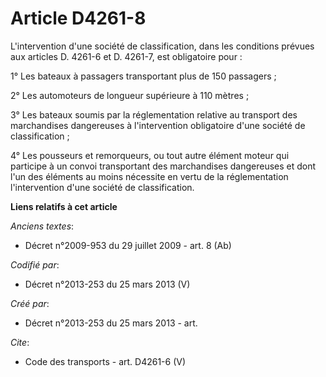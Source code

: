 # Article D4261-8

L'intervention d'une société de classification, dans les conditions prévues aux articles D. 4261-6 et D. 4261-7, est
obligatoire pour : 

1° Les bateaux à passagers transportant plus de 150 passagers ; 

2° Les automoteurs de longueur supérieure à 110 mètres ; 

3° Les bateaux soumis par la réglementation relative au transport des marchandises dangereuses à l'intervention obligatoire
d'une société de classification ; 

4° Les pousseurs et remorqueurs, ou tout autre élément moteur qui participe à un convoi transportant des marchandises
dangereuses et dont l'un des éléments au moins nécessite en vertu de la réglementation l'intervention d'une société de
classification.

**Liens relatifs à cet article**

_Anciens textes_:

  - Décret n°2009-953 du 29 juillet 2009 - art. 8 (Ab)

_Codifié par_:

  - Décret n°2013-253 du 25 mars 2013 (V)

_Créé par_:

  - Décret n°2013-253 du 25 mars 2013 - art.

_Cite_:

  - Code des transports - art. D4261-6 (V)
